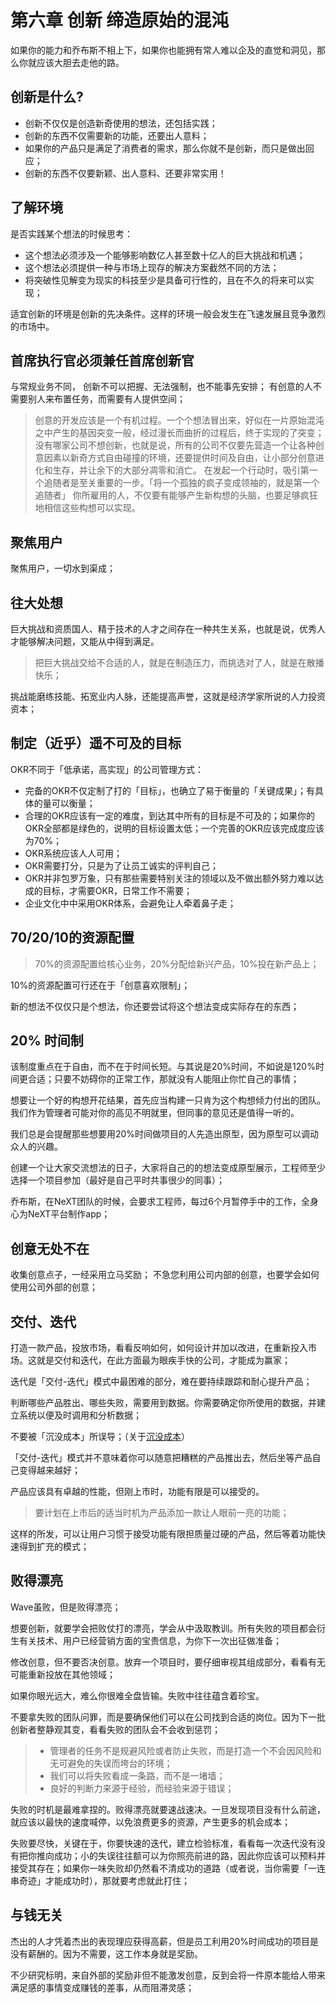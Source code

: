 # 第六章 创新 缔造原始的混沌

如果你的能力和乔布斯不相上下，如果你也能拥有常人难以企及的直觉和洞见，那么你就应该大胆去走他的路。

## 创新是什么?
* 创新不仅仅是创造新奇使用的想法，还包括实践；
* 创新的东西不仅需要新的功能，还要出人意料；
* 如果你的产品只是满足了消费者的需求，那么你就不是创新，而只是做出回应；
* 创新的东西不仅要新颖、出人意料、还要非常实用！

## 了解环境
是否实践某个想法的时候思考：
* 这个想法必须涉及一个能够影响数亿人甚至数十亿人的巨大挑战和机遇；
* 这个想法必须提供一种与市场上现存的解决方案截然不同的方法；
* 将突破性见解变为现实的科技至少是具备可行性的，且在不久的将来可以实现；

适宜创新的环境是创新的先决条件。这样的环境一般会发生在飞速发展且竞争激烈的市场中。

## 首席执行官必须兼任首席创新官
与常规业务不同， 创新不可以把握、无法强制，也不能事先安排；
有创意的人不需要别人来布置任务，而需要有人提供空间；
> 创意的开发应该是一个有机过程。一个个想法冒出来，好似在一片原始混沌之中产生的基因突变一般，经过漫长而曲折的过程后，终于实现的了突变；
没有哪家公司不想创新，也就是说，所有的公司不仅要先营造一个让各种创意因素以新奇方式自由碰撞的环境，还要提供时间及自由，让小部分创意进化和生存，并让余下的大部分凋零和消亡。
> 在发起一个行动时，吸引第一个追随者是至关重要的一步。「将一个孤独的疯子变成领袖的，就是第一个追随者」
你所雇用的人，不仅要有能够产生新构想的头脑，也要足够疯狂地相信这些构想可以实现。

## 聚焦用户
聚焦用户，一切水到渠成；

## 往大处想
巨大挑战和资质国人、精于技术的人才之间存在一种共生关系，也就是说，优秀人才能够解决问题，又能从中得到满足。

> 把巨大挑战交给不合适的人，就是在制造压力，而挑选对了人，就是在散播快乐；

挑战能磨练技能、拓宽业内人脉，还能提高声誉，这就是经济学家所说的人力投资资本；

## 制定（近乎）遥不可及的目标
OKR不同于「低承诺，高实现」的公司管理方式：
* 完备的OKR不仅定制了打的「目标」，也确立了易于衡量的「关键成果」；有具体的量可以衡量；
* 合理的OKR应该有一定的难度，到达其中所有的目标是不可及的；如果你的OKR全部都是绿色的，说明的目标设置太低；一个完善的OKR应该完成度应该为70%；
* OKR系统应该人人可用；
* OKR需要打分，只是为了让员工诚实的评判自己；
* OKR并非包罗万象，只有那些需要特别关注的领域以及不做出额外努力难以达成的目标，才需要OKR，日常工作不需要；
* 企业文化中中采用OKR体系，会避免让人牵着鼻子走；

## 70/20/10的资源配置

> 70%的资源配置给核心业务，20%分配给新兴产品，10%投在新产品上；

10%的资源配置可行还在于「创意喜欢限制」；

新的想法不仅仅只是个想法，你还要尝试将这个想法变成实际存在的东西；

## 20% 时间制
该制度重点在于自由，而不在于时间长短。与其说是20%时间，不如说是120%时间更合适；只要不妨碍你的正常工作，那就没有人能阻止你忙自己的事情；

想要让一个好的构想开花结果，首先应当构建一只肯为这个构想倾力付出的团队。我们作为管理者可能对你的高见不明就里，但同事的意见还是值得一听的。

我们总是会提醒那些想要用20%时间做项目的人先造出原型，因为原型可以调动众人的兴趣。

创建一个让大家交流想法的日子，大家将自己的的想法变成原型展示，工程师至少选择一个项目参加（最好是自己平时共事很少的同事）；

乔布斯，在NeXT团队的时候，会要求工程师，每过6个月暂停手中的工作，全身心为NeXT平台制作app；

## 创意无处不在
收集创意点子，一经采用立马奖励；
不急您利用公司内部的创意，也要学会如何使用公司外部的创意；

## 交付、迭代
打造一款产品，投放市场，看看反响如何，如何设计并加以改进，在重新投入市场。这就是交付和迭代，在此方面最为眼疾手快的公司，才能成为赢家；

迭代是「交付-迭代」模式中最困难的部分，难在要持续跟踪和耐心提升产品；

判断哪些产品胜出、哪些失败，需要用到数据。你需要确定你所使用的数据，并建立系统以便及时调用和分析数据；

不要被「沉没成本」所误导；（关于[沉没成本](https://www.zhihu.com/question/36257657)）

「交付-迭代」模式并不意味着你可以随意把糟糕的产品推出去，然后坐等产品自己变得越来越好；

产品应该具有卓越的性能，但刚上市时，功能有限是可以接受的。

> 要计划在上市后的适当时机为产品添加一款让人眼前一亮的功能；

这样的所发，可以让用户习惯于接受功能有限担质量过硬的产品，然后等着功能快速得到扩充的模式；


## 败得漂亮
Wave虽败，但是败得漂亮；

想要创新，就要学会把败仗打的漂亮，学会从中汲取教训。所有失败的项目都会衍生有关技术、用户已经营销方面的宝贵信息，为你下一次出征做准备；

修改创意，但不要否决创意。放弃一个项目时，要仔细审视其组成部分，看看有无可能重新投放在其他领域；

如果你眼光远大，难么你很难全盘皆输。失败中往往蕴含着珍宝。

不要拿失败的团队问罪，而是要确保他们可以在公司找到合适的岗位。因为下一批创新者整静观其变，看看失败的团队会不会收到惩罚；

> * 管理者的任务不是规避风险或者防止失败，而是打造一个不会因风险和无可避免的失误而垮台的环境；
> * 我们可以将失败看成一条路，而不是一堵墙；
> * 良好的判断力来源于经验，而经验来源于错误；

失败的时机是最难拿捏的。败得漂亮就要速战速决。一旦发现项目没有什么前途，就应该以最快的速度喊停，以免浪费更多的资源，产生更多的机会成本；

失败要尽快，关键在于，你要快速的迭代，建立检验标准，看看每一次迭代没有没有把你推向成功；小的失误往往额可以为你照亮前进的路，因此你应该可以预料并接受其存在；如果你一味失败却仍然看不清成功的道路（或者说，当你需要「一连串奇迹」才能成功时），那就要考虑就此打住；

## 与钱无关

杰出的人才凭着杰出的表现理应获得高薪，但是员工利用20%时间成功的项目是没有薪酬的。因为不需要，这工作本身就是奖励。

不少研究标明，来自外部的奖励非但不能激发创意，反到会将一件原本能给人带来满足感的事情变成赚钱的差事，从而阻滞灵感；
